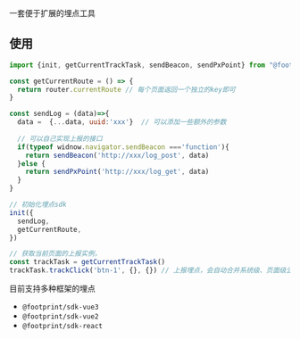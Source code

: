 


一套便于扩展的埋点工具

## 使用

```js
import {init, getCurrentTrackTask, sendBeacon, sendPxPoint} from "@footprint/sdk-core";

const getCurrentRoute = () => {
  return router.currentRoute // 每个页面返回一个独立的key即可
}

const sendLog = (data)=>{
  data =  {...data, uuid:'xxx'}  // 可以添加一些额外的参数
  
  // 可以自己实现上报的接口
  if(typeof widnow.navigator.sendBeacon ==='function'){
    return sendBeacon('http://xxx/log_post', data)
  }else {
    return sendPxPoint('http://xxx/log_get', data)
  }
}

// 初始化埋点sdk
init({
  sendLog,
  getCurrentRoute,
})

// 获取当前页面的上报实例，
const trackTask = getCurrentTrackTask()
trackTask.trackClick('btn-1', {}, {}) // 上报埋点，会自动合并系统级、页面级公共参数，这里只需要传事件特定参数即可
```

目前支持多种框架的埋点
* `@footprint/sdk-vue3`
* `@footprint/sdk-vue2`
* `@footprint/sdk-react`
